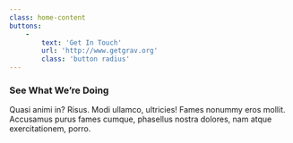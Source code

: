 ```yaml
---
class: home-content
buttons:
    -
        text: 'Get In Touch'
        url: 'http://www.getgrav.org'
        class: 'button radius'
---
```


### See What We’re Doing

Quasi animi in? Risus. Modi ullamco, ultricies! Fames nonummy eros mollit. Accusamus purus fames cumque, phasellus nostra dolores, nam atque exercitationem, porro.
